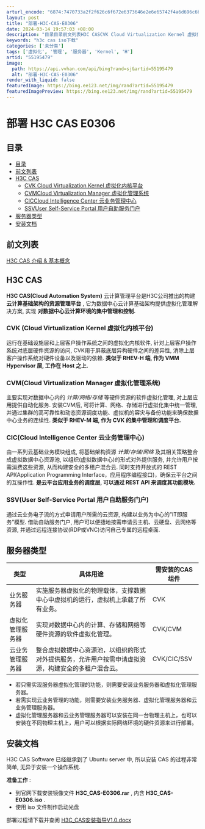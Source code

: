 ```yaml
---
arturl_encode: "6874:7470733a2f2f626c6f672e6373646e2e6e65742f4a6d696c6b:2f61727469636c652f64657461696c732f3535313935343739"
layout: post
title: "部署-H3C-CAS-E0306"
date: 2024-03-14 19:57:03 +08:00
description: "目录目录前文列表H3C CASCVK Cloud Virtualization Kernel 虚拟化"
keywords: "h3c cas iso下载"
categories: ['未分类']
tags: ['虚拟化', '管理', '服务器', 'Kernel', 'H']
artid: "55195479"
image:
  path: https://api.vvhan.com/api/bing?rand=sj&artid=55195479
  alt: "部署-H3C-CAS-E0306"
render_with_liquid: false
featuredImage: https://bing.ee123.net/img/rand?artid=55195479
featuredImagePreview: https://bing.ee123.net/img/rand?artid=55195479
---
```


# 部署 H3C CAS E0306

## 目录

* [目录](#目录)
* [前文列表](#前文列表)
* [H3C CAS](#h3c-cas)
  + [CVK Cloud Virtualization Kernel 虚拟化内核平台](#cvk-cloud-virtualization-kernel-虚拟化内核平台)
  + [CVMCloud Virtualization Manager 虚拟化管理系统](#cvmcloud-virtualization-manager-虚拟化管理系统)
  + [CICCloud Intelligence Center 云业务管理中心](#ciccloud-intelligence-center-云业务管理中心)
  + [SSVUser Self-Service Portal 用户自助服务门户](#ssvuser-self-service-portal-用户自助服务门户)
* [服务器类型](#服务器类型)
* [安装文档](#安装文档)

## 前文列表

[H3C CAS 介绍 & 基本概念](http://blog.csdn.net/jmilk/article/details/55099163)

## H3C CAS

**H3C CAS(Cloud Automation System)**
云计算管理平台是H3C公司推出的构建
**云计算基础架构的资源管理平台**
, 它为数据中心云计算基础架构提供虚拟化管理解决方案, 实现
**对数据中心云计算环境的集中管理和控制.**

### CVK (Cloud Virtualization Kernel 虚拟化内核平台)

运行在基础设施层和上层客户操作系统之间的虚拟化内核软件, 针对上层客户操作系统对底层硬件资源的访问, CVK用于屏蔽底层异构硬件之间的差异性, 消除上层客户操作系统对硬件设备以及驱动的依赖.
**类似于 RHEV-H 端, 作为 VMM Hypervisor 层, 工作在 Host 之上.**

### CVM(Cloud Virtualization Manager 虚拟化管理系统)

主要实现对数据中心内的
*计算/网络/存储*
等硬件资源的软件虚拟化管理, 对上层应用提供自动化服务. 安装CVM后, 可将计算、网络、存储进行虚拟化集中统一管理, 并通过集群的高可靠性和动态资源调度功能、虚拟机的容灾与备份功能来确保数据中心业务的连续性.
**类似于 RHEV-M 端, 作为 CVK 的集中管理和调度平台.**

### CIC(Cloud Intelligence Center 云业务管理中心)

由一系列云基础业务模块组成, 将基础架构资源
*计算/存储/网络*
及其相关策略整合成虚拟数据中心资源池, 以组织(虚拟数据中心)的形式对外提供服务, 并允许用户按需消费这些资源, 从而构建安全的多租户混合云. 同时支持开放式的 REST API(Application Programming Interface，应用程序编程接口)，确保云平台之间的互操作性.
**是云平台应用业务的调度层, 可以通过 REST API 来调度其功能模块.**

### SSV(User Self-Service Portal 用户自助服务门户)

通过云业务电子流的方式申请用户所需的云资源, 构建以业务为中心的”IT即服务”模型. 借助自助服务门户, 用户可以便捷地按需申请云主机、云硬盘、云网络等资源, 并通过远程连接协议(RDP或VNC)访问自己专属的远程桌面.

## 服务器类型

| 类型 | 具体用途 | 需安装的CAS组件 |
| --- | --- | --- |
| 业务服务器 | 实施服务器虚拟化的物理载体，支撑数据中心中虚拟机的运行，虚拟机上承载了所有业务。 | CVK |
| 虚拟化管理服务器 | 实现对数据中心内的计算、存储和网络等硬件资源的软件虚拟化管理。 | CVK/CVM |
| 云业务管理服务器 | 整合虚拟数据中心资源池，以组织的形式对外提供服务，允许用户按需申请虚拟资源，构建安全的多租户混合云。 | CVK/CIC/SSV |

* 若只需实现服务器虚拟化管理的功能，则需要安装业务服务器和虚拟化管理服务器。
* 若需实现云业务管理的功能，则需要安装业务服务器、虚拟化管理服务器和云业务管理服务器。
* 虚拟化管理服务器和云业务管理服务器可以安装在同一台物理主机上，也可以安装在不同物理主机上，用户可以根据实际网络环境的硬件资源来进行部署。

## 安装文档

H3C CAS Software 已经继承到了 Ubuntu server 中, 所以安装 CAS 的过程非常简单, 无异于安装一个操作系统.

**准备工作**
:

* 到官网下载安装镜像文件
  **H3C_CAS-E0306.rar**
  , 内含
  **H3C_CAS-E0306.iso**
  .
* 使用 iso 文件制作启动光盘

部署过程请下载并查阅
[H3C_CAS安装指导V1.0.docx](http://download.csdn.net/detail/jmilk/9755210)